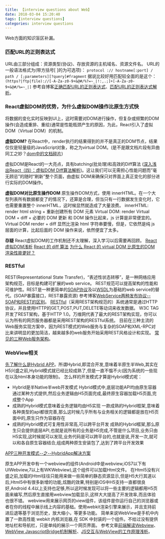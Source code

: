 ```yaml
---
title: 【interview questions about Web】
date: 2018-03-04 15:20:40
tags: [interview questions]
categories: interview questions
---
```

Web方面的知识盲区补漏。
<!--more-->

### 匹配URL的正则表达式 ###
URL由三部分组成：资源类型(协议)、存放资源的主机域名、资源文件名。
URL的一般语法格式为(带方括号[ ]的为可选项)：
`protocol :// hostname[:port] / path / [;parameters][?query]#fragment`
据说比较好用匹配较全面的是这个：
`(https?|ftp|file)://[-A-Za-z0-9+&@#/%?=~_|!:,.;]+[-A-Za-z0-9+&@#/%=~_|]`
参考自博客[正确匹配URL的正则表达式](https://www.cnblogs.com/speeding/p/5097790.html)、[匹配URL的正则表达式解析](http://blog.csdn.net/t_1007/article/details/52293475)。

### React虚拟DOM的优势，为什么虚拟DOM操作比原生方式快 ###
将数据的变化实时反映到UI上，这时需要对DOM进行操作，但复杂或频繁的DOM操作(会造成重排、重绘)通常是性能瓶颈产生的原因，为此，React引入了虚拟DOM（Virtual DOM）的机制。

**虚拟DOM?**
 在React中，render执行的结果得到的并不是真正的DOM节点，结果仅仅是轻量级的JavaScript对象，称之为virtual DOM。(是不是跟文档片段有异曲同工之妙？[dom中的文档碎片](https://www.cnblogs.com/sdfcbs/p/6438784.html))

虚拟DOM是React的一大亮点，具有batching(批处理)和高效的Diff算法 ([深入浅出React（四）：虚拟DOM Diff算法解析](http://www.infoq.com/cn/articles/react-dom-diff/#))。这让我们可以无需担心性能问题而”毫无顾忌”的随时“刷新”整个页面，由虚拟 DOM来确保只对界面上真正变化的部分进行实际的DOM操作。

**虚拟DOM对比原生操作DOM**
原生操作DOM方式，使用 innerHTML。在一个大型列表所有数据都变了的情况下，还算是合理，但当只有一行数据发生变化时，它也需要重置整个 innerHTML，这时候显然就造成了大量浪费。
innerHTML: render html string + 重新创建所有 DOM 元素
Virtual DOM: render Virtual DOM + diff + 必要的 DOM 更新 
和 DOM 操作比起来，js 计算是非常便宜的。Virtual DOM render + diff 显然比渲染 html 字符串要慢，但是，它依然是纯 js 层面的计算，比起后面的 DOM 操作来说，依然便宜了太多。

**存疑**
React虚拟DOM的工作机制还不太理解，深入学习以后需要再回顾。
[React虚拟DOM浅析](https://www.cnblogs.com/chris-oil/p/6160985.html)
[React 的 diff 算法](https://segmentfault.com/a/1190000000606216)
[为什么 React 的 virtual DOM 比原生的DOM 渲染性能更好？](https://segmentfault.com/q/1010000000762295)

### RESTful ###
REST(Representational State Transfer)，“表述性状态转移”，是一种网络应用架构规范，目标是构建可扩展的web service。
REST规范可以提高架构的性能和可维护性。REST是一种更简单的[SOAP协议](https://www.cnblogs.com/leijiangtao/p/5137351.html)及以[WSDL](http://blog.csdn.net/liguocai2005/article/details/4402350)为基础的web service的替代。(SOAP暴露接口，REST暴露资源)
参考博客[WebService两种发布协议--SOAP和REST的区别](http://blog.csdn.net/zl834205311/article/details/62231545?ABstrategy=codes_snippets_optimize_v3)。
[RESTful](https://blog.igevin.info/posts/restful-architecture-in-general/)（采用REST架构规范的）系统通常是通过HTTP协议，并且使用HTTP的GET,POST,PUT,DELETE等动词来收发数据。
W3C TAG开发了REST架构，基于HTTP 1.0。万维网代表了最大的REST架构实现，你可以认为所有的网页服务器都是采用REST架构的RESTful系统。
目前在三种主流的Web服务实现方案中，因为REST模式的Web服务与复杂的SOAP和XML-RPC对比来讲明显的更加简洁，越来越多的web服务开始采用REST风格设计和实现。
[常见的三种Web服务架构](https://www.cnblogs.com/bluewhale84/p/4443353.html)。

### WebView相关 ###
[先了解什么是Hybrid APP](https://www.cnblogs.com/dailc/p/5930231.html)。所谓Hybrid,即混合开发,意味着半原生半Web,其实在H5兴盛之前,Hybrid模式就已经比较成熟了,但是一直不愠不火(因为系统的一些现在以及html本身功能的限制)。
怎么样的开发模式才算是Hybrid模式呢：
- Hybrid是半Native半web开发模式
Hybrid模式中,底层功能API均由原生容器通过某种方式提供,然后业务逻辑由H5页面完成,最终原生容器加载H5页面,完成整个App
- 成熟的Hybrid模式意味着业务逻辑均由H5实现 
一款成熟的Hybrid框架,意味着各种类型的api都很完善,那么这时候几乎所有与业务相关的逻辑都是放在H5页面中的,原生只作为容器存在
- 成熟的Hybrid模式可复用性非常高,可以跨平台开发
成熟的Hybrid框架,那么原生只会提供底层API,也就是说所有的业务是H5完成,不管是什么项目,业务只由H5实现,这时候就可以发现,业务代码是可以跨平台的,也就是说,开发一次,就可以和各自原生容器结合,组成两种原生安装包了,达到了跨平台开发效果

[APP三种开发模式--之--HybridApp解决方案](http://blog.csdn.net/qibanxuehua/article/details/69944087?locationNum=12&fps=1)

原生APP开发中有一个webview的组件(Android中是webview,iOS7以下有UIWebview,7以上有WKWebview),这个组件可以加载Html文件。
在Html5没有兴盛之前,加载的Html往往只能用来做一些简单的静态资源显示,但是H5大行其道以后,Html5中有很多新增的功能,炫酷的效果,特别是iOS中H5支持一直都很良好,Android 4.4以上支持也足够,所以这时候发现可以将一些主要的逻辑都用H5页面来编写,然后原生直接用webview加载显示,这样大大提高了开发效率,而且体验也很不错。
webview用来展示网页的view组件，该组件是你运行自己的浏览器或者在你的线程中展示线上内容的基础。使用webkit渲染引擎来展示，并且支持前进后退等基于浏览历史，放大缩小，等更多功能。
简单来说WebView是手机中内置了一款高性能 webkit 内核浏览器,在 SDK 中封装的一个组件。不给过没有提供地址栏和导航栏，只是单纯的展示一个网页界面。
参考文章[前端解读Webview](https://www.cnblogs.com/pqjwyn/p/7120342.html)、[WebView JavascriptBridge机制解析](https://www.jianshu.com/p/8bd6aeb719ff)、[JS交互与WebView的工作原理浅析](http://blog.csdn.net/rookie_small/article/details/68488335)。